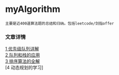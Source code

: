 # myAlgorithm
    主要是近400道算法题的总结和归纳。包括leetcode/剑指offer
    
### 文章详情
   [1 优先级队列详解](./_01优先级队列PriorityQueue.md)<br>
   [2 队列和栈的应用](./_02队列和栈的maxmin.md)<br>
   [3 排序算法的全解](./_03各种排序算法的总结.md)<br>
   [4 动态规划的学习]